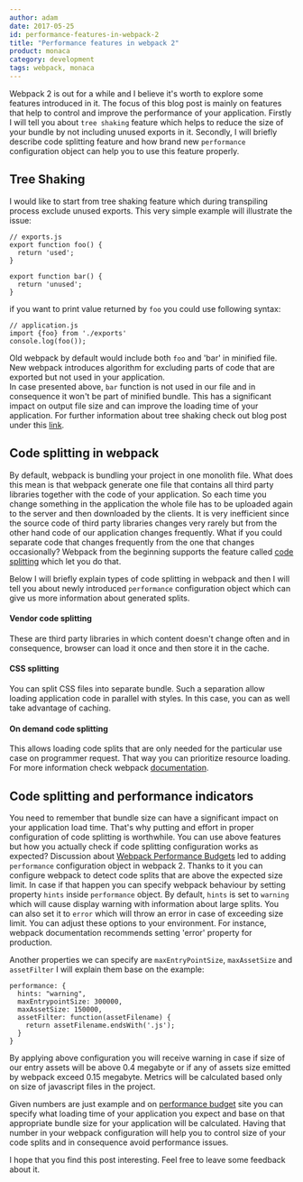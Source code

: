 ```yaml
---
author: adam
date: 2017-05-25
id: performance-features-in-webpack-2
title: "Performance features in webpack 2"
product: monaca
category: development
tags: webpack, monaca 
---
```


Webpack 2 is out for a while and I believe it's worth to explore some features introduced in it. 
The focus of this blog post is mainly on features that help to control and improve the performance of your application. 
Firstly I will tell you about `tree shaking` feature which helps to reduce the size of your bundle by not including 
unused exports in it. Secondly, I will briefly describe code splitting feature and 
how brand new `performance` configuration object can help you to use this feature properly.

## Tree Shaking
I would like to start from tree shaking feature which during transpiling process exclude
unused exports. This very simple example will illustrate the issue: 

```
// exports.js
export function foo() {
  return 'used';
}

export function bar() {
  return 'unused';
}
```
if you want to print value returned by `foo` you could use following syntax:

```
// application.js
import {foo} from './exports'
console.log(foo());
```

Old webpack by default would include both `foo` and 'bar' in minified file.
New webpack introduces algorithm for excluding parts of code that are exported but not used in your application.   
In case presented above, `bar` function is not used in our file and in consequence it won't be part of minified bundle. 
This has a significant impact on output file size and can improve the loading time of your application.
For further information about tree shaking check out blog post under 
this [link](http://2ality.com/2015/12/webpack-tree-shaking.html).

## Code splitting in webpack 

By default, webpack is bundling your project in one monolith file. What does this mean is that
webpack generate one file that contains all third party libraries together with the code of your application. 
So each time you change something in the application the whole file has to be
uploaded again to the server and then downloaded by the clients. It is very inefficient since 
the source code of third party libraries changes very rarely but from the other hand code of our application
changes frequently. What if you could separate code that changes frequently from the one that changes occasionally? 
Webpack from the beginning supports the feature called [code splitting](https://webpack.js.org/guides/code-splitting/#components/sidebar/sidebar.jsx) which let you do that.

Below I will briefly explain types of code splitting in webpack and then I will tell you about newly introduced
`performance` configuration object which can give us more information about generated splits.

#### Vendor code splitting

These are third party libraries in which content doesn't change often and in consequence,
browser can load it once and then store it in the cache.
#### CSS splitting

You can split CSS files into separate bundle. Such a separation allow loading application code in parallel 
with styles. In this case, you can as well take advantage of caching. 
#### On demand code splitting

This allows loading code splits that are only needed for the particular use case on programmer request.
That way you can prioritize resource loading. For more information check webpack [documentation](https://webpack.js.org/guides/code-splitting-async/).
## Code splitting and performance indicators

You need to remember that bundle size can have a significant impact on your application load time.
That's why putting and effort in proper configuration of code splitting is worthwhile.
You can use above features but how you actually check if code splitting configuration works as expected?
Discussion about [Webpack Performance Budgets](https://github.com/webpack/webpack/issues/3216) 
led to adding `performance` configuration object in webpack 2.
Thanks to it you can configure webpack to detect code splits that are above the expected size limit. 
In case if that happen you can specify webpack behaviour by setting property `hints` inside `performance` object.
By default, `hints` is set to `warning` which will cause display warning with information about large splits.
You can also set it to `error` which will throw an error in case of exceeding size limit. You can adjust 
these options to your environment. For instance, webpack documentation recommends setting 'error' property for production. 

Another properties we can specify are `maxEntryPointSize`, `maxAssetSize` and `assetFilter` I will explain them base on the example:

```
performance: {
  hints: "warning",
  maxEntrypointSize: 300000,
  maxAssetSize: 150000,
  assetFilter: function(assetFilename) {
    return assetFilename.endsWith('.js');
  }
}
```

By applying above configuration you will receive warning in case if size of our entry 
assets will be above 0.4 megabyte or if any of assets size emitted by webpack exceed 0.15 megabyte. Metrics will be
calculated based only on size of javascript files in the project.

Given numbers are just example and on [performance budget](http://www.performancebudget.io/) site you can 
specify what loading time of your application you expect and base on that appropriate
bundle size for your application will be calculated.
Having that number in your webpack configuration will help you to control size of your code splits
and in consequence avoid performance issues.

I hope that you find this post interesting. Feel free to leave some feedback about it.

